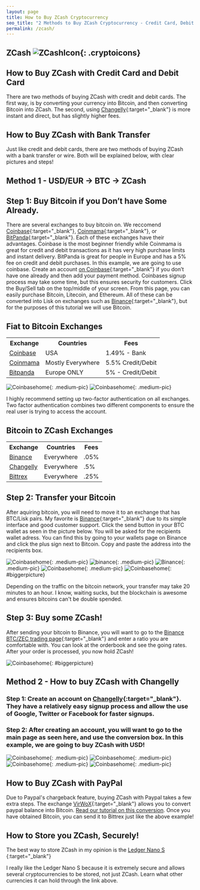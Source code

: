 ```yaml
---
layout: page
title: How to Buy ZCash Cryptocurrency
seo_title: "2 Methods to Buy ZCash Cryptocurrency - Credit Card, Debit Card and Bank"
permalink: /zcash/
---
```


## ZCash ![ZCashIcon](/img/zec.png){: .cryptoicons}

## How to Buy ZCash with Credit Card and Debit Card

There are two methods of buying ZCash with credit and debit cards. The first way, is by converting your currency into Bitcoin, and then converting Bitcoin into ZCash. The second, using [Changelly](https://changelly.com/?ref_id=4af50f9c87f2){:target="_blank"} is more instant and direct, but has slightly higher fees.

## How to Buy ZCash with Bank Transfer

Just like credit and debit cards, there are two methods of buying ZCash with a bank transfer or wire. Both will be explained below, with clear pictures and steps!

## Method 1 - USD/EUR -> BTC -> ZCash

## Step 1: Buy Bitcoin if you Don’t have Some Already.

There are several exchanges to buy bitcoin on. We reccomend [Coinbase](https://www.coinbase.com/join/53bc38a3b11f6623df000004){:target="_blank"}, [Coinmama](https://www.coinmama.com/?ref=buyaltcoinsworldwideio){:target="_blank"}, or [BitPanda](https://www.bitpanda.com/?ref=7989064235904733469){:target="_blank"}. Each of these exchanges have their advantages. Coinbase is the most beginner friendly while Coinmama is great for credit and debit transactions as it has very high purchase limits and instant delivery.  BitPanda is great for people in Europe and has a 5% fee on credit and debit purchases. In this example, we are going to use coinbase. Create an account [on Coinbase](https://www.coinbase.com/join/53bc38a3b11f6623df000004){:target="_blank"} if you don’t have one already and then add your payment method.  Coinbases signup process may take some time, but this ensures security for customers. Click the Buy/Sell tab on the top/middle of your screen. From this page, you can easily purchase Bitcoin, Litecoin, and Ethereum. All of these can be converted into Lisk on exchanges such as [Binance](https://www.binance.com/?ref=18991911){:target="_blank"}, but for the purposes of this tutorial we will use Bitcoin.


## Fiat to Bitcoin Exchanges 
<table class="basic-table" align="center">
 <tr>
  <th>Exchange</th>
  <th>Countries</th>
  <th>Fees</th>
 </tr>

 <tr>
  <td><a href="https://www.coinbase.com/join/53bc38a3b11f6623df000004"> Coinbase</a></td>
  <td>USA</td>
  <td>1.49% - Bank </td>
 </tr>

 <tr>
  <td><a href="https://www.coinmama.com/?ref=buyaltcoinsworldwideio">Coinmama</a></td>
  <td>Mostly Everywhere</td>
  <td>5.5% Credit/Debit</td>
 </tr>
 <tr>
  <td><a href="https://www.bitpanda.com/?ref=7989064235904733469">Bitpanda</a></td>
  <td>Europe ONLY</td>
  <td>5% - Credit/Debit </td>
 </tr>
 
</table>

![Coinbasehome](/img/Coinbase3.png){: .medium-pic}
![Coinbasehome](/img/Coinbase2.png){: .medium-pic}


I highly recommend setting up two-factor authentication on all exchanges. Two factor authentication combines two different components to ensure the real user is trying to access the account. 

## Bitcoin to ZCash Exchanges 
<table class="basic-table" align="center">
 <tr>
  <th>Exchange</th>
  <th>Countries</th>
  <th>Fees</th>
 </tr>

 <tr>
  <td><a href="https://www.binance.com/?ref=18991911"> Binance</a></td>
  <td>Everywhere</td>
  <td>.05% </td>
 </tr>

 <tr>
  <td><a href="https://changelly.com/?ref_id=4af50f9c87f2">Changelly</a></td>
  <td>Everywhere</td>
  <td>.5%</td>
 </tr>
 <tr>
  <td><a href="https://bittrex.com/">Bittrex</a></td>
  <td>Everywhere</td>
  <td>.25%</td>
 </tr>
 
</table>

## Step 2: Transfer your Bitcoin

After aquiring bitcoin, you will need to move it to an exchange that has BTC/Lisk pairs. My favorite is [Binance](https://www.binance.com/?ref=18991911){:target="_blank"} due to its simple interface and good customer support. Click the send button in your BTC wallet as seen in the picture below. You will be asked for the recipients wallet adress. You can find this by going to your wallets page on Binance and click the plus sign next to Bitcoin. Copy and paste the address into the recipients box.


![Coinbasehome](/img/Send1.png){: .medium-pic}
![binance](/img/binancedeposit.png){: .medium-pic}
![Binance](/img/binancedeposit2.png){: .medium-pic}
![Coinbasehome](/img/Send2.png){: .medium-pic} 
![Coinbasehome](/img/Send3.png){: #biggerpicture}


Depending on the traffic on the bitcoin network, your transfer may take 20 minutes to an hour. I know, waiting sucks, but the blockchain is awesome and ensures bitcoins can't be double spended. 

## Step 3: Buy some ZCash!

After sending your bitcoin to Binance, you will want to go to the [Binance BTC/ZEC trading page](https://www.binance.com/trade.html?symbol=ZEC_BTC){:target="_blank"} and enter a ratio you are comfortable with. You can look at the orderbook and see the going rates. After your order is processed, you now hold ZCash! 

![Coinbasehome](/img/zecexchange.png){: #biggerpicture}


## Method 2 - How to buy ZCash with Changelly

### Step 1: Create an account on [Changelly](https://changelly.com/?ref_id=4af50f9c87f2){:target="_blank"}. They have a relatively easy signup process and allow the use of Google, Twitter or Facebook for faster signups.

### Step 2: After creating an account, you will want to go to the main page as seen here, and use the conversion box. In this example, we are going to buy ZCash with USD! 

![Coinbasehome](/img/GC1.png){: .medium-pic}
![Coinbasehome](/img/GC2.png){: .medium-pic}
![Coinbasehome](/img/GC3.png){: .medium-pic}
![Coinbasehome](/img/GC4.png){: .medium-pic}

## How to Buy ZCash with PayPal

Due to Paypal's chargeback feature, buying ZCash with Paypal takes a few extra steps. The exchange [VirWoX](https://www.virwox.com?r=22aa25){:target="_blank"} allows you to convert paypal balance into Bitcoin. [Read our tutorial on this conversion](/buy-bitcoin/paypal/). Once you have obtained Bitcoin, you can send it to Bittrex just like the above example!

## How to Store you ZCash, Securely!

The best way to store ZCash in my opinion is the [Ledger Nano S](https://www.ledgerwallet.com/r/607d
) {:target="_blank"}

I really like the Ledger Nano S because it is extremely secure and allows several cryptocurrencies to be stored, not just ZCash. Learn what other currencies it can hold through the link above.